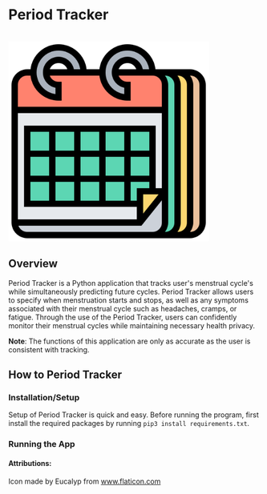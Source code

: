 # Period Tracker

&emsp;&emsp;&emsp;&emsp;&emsp;&emsp;&emsp;&emsp;&emsp;&emsp;&emsp;&emsp;&emsp;&emsp;&emsp;&emsp;&emsp;&emsp;&emsp;&emsp;<img alt ="Calendar image" src="static/calendar.png" width="400">

## Overview

Period Tracker is a Python application that tracks user's menstrual cycle's while simultaneously predicting future cycles. Period Tracker allows users to specify when menstruation starts and stops, as well as any symptoms associated with their menstrual cycle such as headaches, cramps, or fatigue. Through the use of the Period Tracker, users can confidently monitor their menstrual cycles while maintaining necessary health privacy.

**Note**: The functions of this application are only as accurate as the user is consistent with tracking.

## How to Period Tracker

### Installation/Setup

Setup of Period Tracker is quick and easy. Before running the program, first install the required packages by running `pip3 install requirements.txt`.

### Running the App

#### Attributions:

Icon made by Eucalyp from www.flaticon.com
